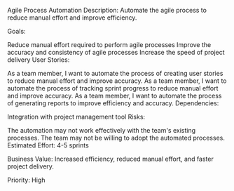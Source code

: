 Agile Process Automation
Description: Automate the agile process to reduce manual effort and improve efficiency.

Goals:

Reduce manual effort required to perform agile processes
Improve the accuracy and consistency of agile processes
Increase the speed of project delivery
User Stories:

As a team member, I want to automate the process of creating user stories to reduce manual effort and improve accuracy.
As a team member, I want to automate the process of tracking sprint progress to reduce manual effort and improve accuracy.
As a team member, I want to automate the process of generating reports to improve efficiency and accuracy.
Dependencies:

Integration with project management tool
Risks:

The automation may not work effectively with the team's existing processes.
The team may not be willing to adopt the automated processes.
Estimated Effort: 4-5 sprints

Business Value: Increased efficiency, reduced manual effort, and faster project delivery.

Priority: High
